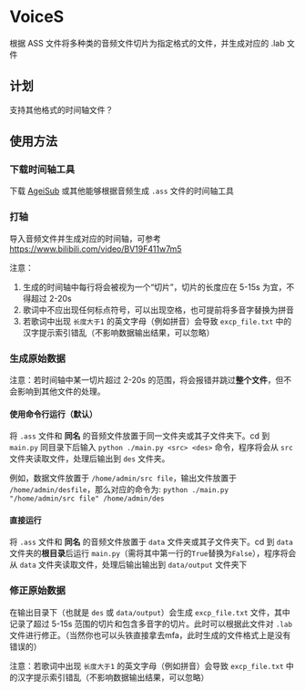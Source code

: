 # VoiceS
根据 ASS 文件将多种类的音频文件切片为指定格式的文件，并生成对应的 .lab 文件

## 计划

支持其他格式的时间轴文件？

## 使用方法

### 下载时间轴工具

下载 [AgeiSub](https://github.com/Aegisub/Aegisub/releases/tag/v3.2.2) 或其他能够根据音频生成 `.ass` 文件的时间轴工具

### 打轴

导入音频文件并生成对应的时间轴，可参考 <https://www.bilibili.com/video/BV19F411w7m5>

注意：

1. 生成的时间轴中每行将会被视为一个“切片”，切片的长度应在 5-15s 为宜，不得超过 2-20s
2. 歌词中不应出现任何标点符号，可以出现空格，也可提前将多音字替换为拼音
3. 若歌词中出现 `长度大于1` 的英文字母（例如拼音）会导致 `excp_file.txt` 中的汉字提示索引错乱（不影响数据输出结果，可以忽略）

### 生成原始数据

注意：若时间轴中某一切片超过 2-20s 的范围，将会报错并跳过**整个文件**，但不会影响到其他文件的处理。

#### 使用命令行运行（默认）

将 `.ass` 文件和 **同名** 的音频文件放置于同一文件夹或其子文件夹下。cd 到 `main.py` 同目录下后输入 `python ./main.py <src> <des>` 命令，程序将会从 `src` 文件夹读取文件，处理后输出到 `des` 文件夹。

例如，数据文件放置于 `/home/admin/src file`，输出文件放置于 `/home/admin/desfile`，那么对应的命令为:
`python ./main.py "/home/admin/src file" /home/admin/des`

#### 直接运行

将 `.ass` 文件和 **同名** 的音频文件放置于 `data` 文件夹或其子文件夹下。cd 到 `data` 文件夹的**根目录**后运行 `main.py`（需将其中第一行的`True`替换为`False`），程序将会从 `data` 文件夹读取文件，处理后输出输出到 `data/output` 文件夹下

### 修正原始数据

在输出目录下（也就是 `des` 或 `data/output`）会生成 `excp_file.txt` 文件，其中记录了超过 5-15s 范围的切片和包含多音字的切片。此时可以根据此文件对 `.lab` 文件进行修正。（当然你也可以头铁直接拿去mfa，此时生成的文件格式上是没有错误的）

注意：若歌词中出现 `长度大于1` 的英文字母（例如拼音）会导致 `excp_file.txt` 中的汉字提示索引错乱（不影响数据输出结果，可以忽略）
